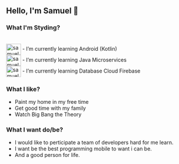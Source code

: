 ## Hello, I'm Samuel 👋

### What I'm Styding?
<div style="display: inline_block"><br>
  <img align="center" alt="samuelPed-As" height="30" width="40" src="https://cdn.jsdelivr.net/gh/devicons/devicon/icons/androidstudio/androidstudio-original.svg" />
  - I’m currently learning Android (Kotlin)<br>
  <img align="center" alt="samuelPed-Jv" height="30" width="40" src="https://cdn.jsdelivr.net/gh/devicons/devicon/icons/java/java-original.svg" />
  - I’m currently learning Java Microservices<br>
  <img align="center" alt="samuelPed-Fb" height="30" width="40" src="https://cdn.jsdelivr.net/gh/devicons/devicon/icons/firebase/firebase-plain-wordmark.svg" />
  - I’m currently learning Database Cloud Firebase<br>  
  
  ### What I like? 
  - Paint my home in my free time
  - Get good time with my family 
  - Watch Big Bang the Theory
  
  ### What I want do/be? 
  - I would like to perticipate a team of developers hard for me learn.
  - I want be the best programming mobile to want i can be.
  - And a good person for life. 

  

<!--
**samuelPed/samuelPed** is a ✨ _special_ ✨ repository because its `README.md` (this file) appears on your GitHub profile.

Here are some ideas to get you started:

- 🔭 I’m currently working on ...
- 🌱 I’m currently learning ...
- 👯 I’m looking to collaborate on ...
- 🤔 I’m looking for help with ...
- 💬 Ask me about ...
- 📫 How to reach me: ...
- 😄 Pronouns: ...
- ⚡ Fun fact: ...
-->
